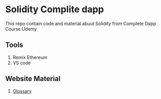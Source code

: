 # Solidity Complite dapp
This repo contain code and material abuut Solidity from Complete Dapp Course Udemy

## Tools
1. Remix Ethereum
2. VS code

## Website Material
1. [Glossary](https://dev.to/gbengelebs/introduction-to-solidity-228c)
